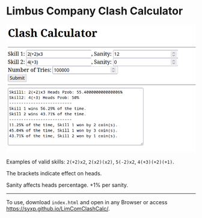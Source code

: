 # Limbus Company Clash Calculator

![Example Usage](https://raw.githubusercontent.com/SyxP/LimComClashCalc/main/Example%20Usage.png)

Examples of valid skills: `2(+2)x2`, `2(x2)(x2)`, `5(-2)x2`, `4(+3)(+2)(+1)`.

The brackets indicate effect on heads.

Sanity affects heads percentage. +1% per sanity.

----

To use, download `index.html` and open in any Browser or access https://syxp.github.io/LimComClashCalc/.
